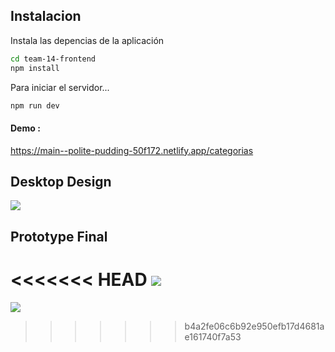## Instalacion
Instala las depencias de la aplicación

```sh
cd team-14-frontend
npm install
```

Para iniciar el servidor...

```sh
npm run dev
```

#### Demo :
 https://main--polite-pudding-50f172.netlify.app/categorias 


## Desktop Design
![](https://github.com/jmanueltorress/CRUD-MOVIES/blob/main/assets/ux-demo.png)

## Prototype Final
<<<<<<< HEAD
![](https://github.com/jmanueltorress/CRUD-MOVIES/blob/main/assets/demofinal.png)
=======
![](https://github.com/jmanueltorress/CRUD-MOVIES/blob/main/assets/demofinal.png)
>>>>>>> b4a2fe06c6b92e950efb17d4681ae161740f7a53
